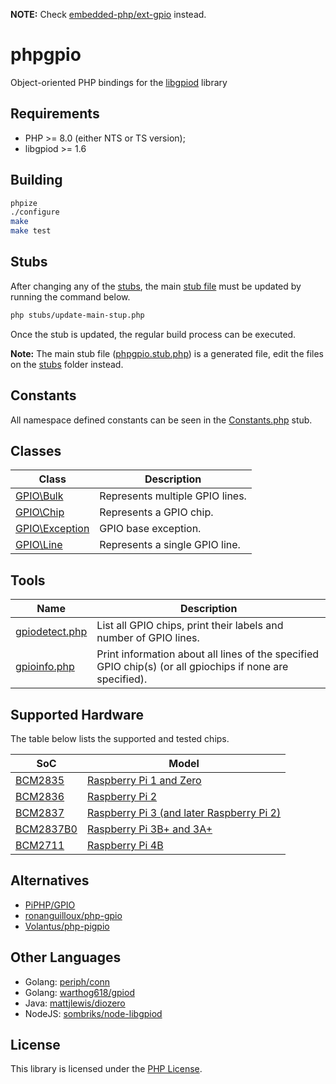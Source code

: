 **NOTE:** Check [embedded-php/ext-gpio](https://github.com/embedded-php/ext-gpio) instead.

# phpgpio

Object-oriented PHP bindings for the [libgpiod](https://git.kernel.org/pub/scm/libs/libgpiod/libgpiod.git/) library

## Requirements

- PHP >= 8.0 (either NTS or TS version);
- libgpiod >= 1.6

## Building

```bash
phpize
./configure
make
make test
```

## Stubs

After changing any of the [stubs](stubs/), the main [stub file](phpgpio.stub.php) must be updated by running the command below.

```bash
php stubs/update-main-stup.php
```

Once the stub is updated, the regular build process can be executed.

**Note:** The main stub file ([phpgpio.stub.php](phpgpio.stub.php)) is a generated file, edit the files on the [stubs](stubs/) folder instead.

## Constants

All namespace defined constants can be seen in the [Constants.php](stubs/Constants.php) stub.

## Classes

Class                                 | Description
--------------------------------------|------------
[GPIO\Bulk](stubs/Bulk.php)           | Represents multiple GPIO lines.
[GPIO\Chip](stubs/Chip.php)           | Represents a GPIO chip.
[GPIO\Exception](stubs/Exception.php) | GPIO base exception.
[GPIO\Line](stub/Line.php)            | Represents a single GPIO line.

## Tools

Name                                   | Description
---------------------------------------|------------
[gpiodetect.php](tools/gpiodetect.php) | List all GPIO chips, print their labels and number of GPIO lines.
[gpioinfo.php](tools/gpioinfo.php)     | Print information about all lines of the specified GPIO chip(s) (or all gpiochips if none are specified).

## Supported Hardware

The table below lists the supported and tested chips.

SoC                               | Model
----------------------------------|------
[BCM2835](tests/BCM2835.phpt)     | [Raspberry Pi 1 and Zero](https://www.raspberrypi.org/documentation/hardware/raspberrypi/bcm2835/README.md)
[BCM2836](tests/BCM2836.phpt)     | [Raspberry Pi 2](https://www.raspberrypi.org/documentation/hardware/raspberrypi/bcm2836/README.md)
[BCM2837](tests/BCM2837.phpt)     | [Raspberry Pi 3 (and later Raspberry Pi 2)](https://www.raspberrypi.org/documentation/hardware/raspberrypi/bcm2837/README.md)
[BCM2837B0](tests/BCM2837B0.phpt) | [Raspberry Pi 3B+ and 3A+](https://www.raspberrypi.org/documentation/hardware/raspberrypi/bcm2837b0/README.md)
[BCM2711](tests/BCM2711.phpt)     | [Raspberry Pi 4B](https://www.raspberrypi.org/documentation/hardware/raspberrypi/bcm2711/README.md)

## Alternatives

- [PiPHP/GPIO](https://github.com/PiPHP/GPIO)
- [ronanguilloux/php-gpio](https://github.com/ronanguilloux/php-gpio)
- [Volantus/php-pigpio](https://github.com/Volantus/php-pigpio)

## Other Languages

- Golang: [periph/conn](https://github.com/periph/conn)
- Golang: [warthog618/gpiod](https://github.com/warthog618/gpiod)
- Java: [mattjlewis/diozero](https://github.com/mattjlewis/diozero)
- NodeJS: [sombriks/node-libgpiod](https://github.com/sombriks/node-libgpiod)

## License

This library is licensed under the [PHP License](LICENSE).
